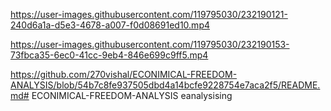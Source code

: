 

https://user-images.githubusercontent.com/119795030/232190121-240d6a1a-d5e3-4678-a007-f0d08691ed10.mp4



https://user-images.githubusercontent.com/119795030/232190153-73fbca35-6ec0-41cc-9eb4-846e699c9ff5.mp4

https://github.com/270vishal/ECONIMICAL-FREEDOM-ANALYSIS/blob/54b7c8fe937505dbd4a14bcfe9228754e7aca2f5/README.md# ECONIMICAL-FREEDOM-ANALYSIS
eanalysising
